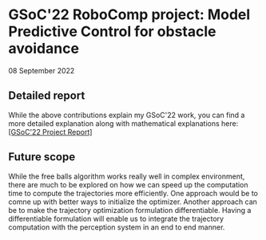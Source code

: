 # GSoC'22 RoboComp project: Model Predictive Control for obstacle avoidance 

08 September 2022

## Detailed report

While the above contributions explain my GSoC'22 work, you can find a more
detailed explanation along with mathematical explanations here: [ [GSoC'22
Project Report] ]( https://kaustabpal.github.io/gsoc_22_report ) 

## Future scope

While the free balls algorithm works really well in complex environment, there
are much to be explored on how we can speed up the computation time to compute
the trajectories more efficiently. One approach would be to comne up with better
ways to initialize the optimizer. Another approach can be to make the trajectory
optimization formulation differentiable. Having a differentiable formulation
will enable us to integrate the trajectory computation with the perception
system in an end to end manner.


